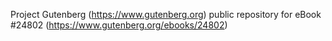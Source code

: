 Project Gutenberg (https://www.gutenberg.org) public repository for eBook #24802 (https://www.gutenberg.org/ebooks/24802)
